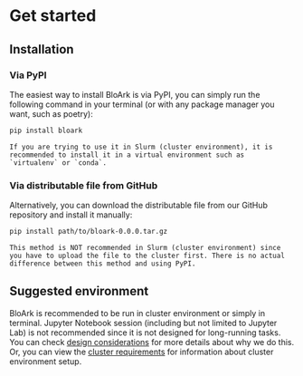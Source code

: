 # Get started

## Installation

### Via PyPI

The easiest way to install BloArk is via PyPI, you can simply run the following command in your terminal (or with any package manager you want, such as poetry):

```bash
pip install bloark
```

```{note}
If you are trying to use it in Slurm (cluster environment), it is recommended to install it in a virtual environment such as `virtualenv` or `conda`.
```

### Via distributable file from GitHub

Alternatively, you can download the distributable file from our GitHub repository and install it manually:

```bash
pip install path/to/bloark-0.0.0.tar.gz
```

```{warning}
This method is NOT recommended in Slurm (cluster environment) since you have to upload the file to the cluster first. There is no actual difference between this method and using PyPI.
```

## Suggested environment

BloArk is recommended to be run in cluster environment or simply in terminal. Jupyter Notebook session (including but not limited to Jupyter Lab) is not recommended since it is not designed for long-running tasks. You can check [design considerations](introduction.md#design-considerations) for more details about why we do this. Or, you can view the [cluster requirements](cluster-requirements.md) for information about cluster environment setup.
